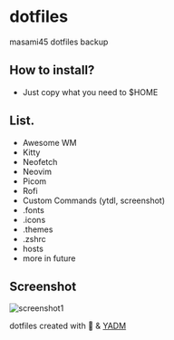 # dotfiles
masami45 dotfiles backup

## How to install?
- Just copy what you need to $HOME

## List.
- Awesome WM
- Kitty
- Neofetch
- Neovim
- Picom
- Rofi
- Custom Commands (ytdl, screenshot)
- .fonts
- .icons
- .themes
- .zshrc
- hosts
- more in future

## Screenshot
![screenshot1](https://cdn.discordapp.com/attachments/466964106692395008/806364918022012969/unknown.png "screenshot1")


dotfiles created with :sparkling_heart: & [YADM](https://yadm.io)

